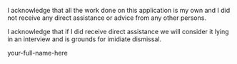 I acknowledge that all the work done on this application is my own and I did not receive any direct assistance or advice
from any other persons.

I acknowledge that if I did receive direct assistance we will consider it lying in an interview and is grounds for imidiate
dismissal.

your-full-name-here